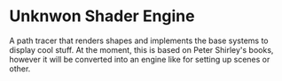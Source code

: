 # Unknwon Shader Engine
A path tracer that renders shapes and implements the base systems to display cool stuff.
At the moment, this is based on Peter Shirley's books, however it will be converted into an engine like for setting up scenes or other.
